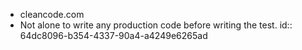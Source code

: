 - cleancode.com
- Not alone to write any production code before writing the test.
  id:: 64dc8096-b354-4337-90a4-a4249e6265ad